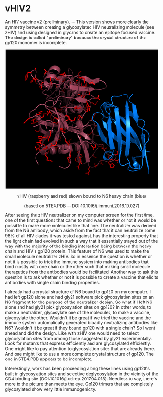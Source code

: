 # vHIV2
An HIV vaccine v2 (preliminary). -- This version shows more clearly the symmetry between creating a glycosylated HIV neutralizing molecule (see zHIV) and using designed in glycans to create an epitope focused vaccine. The design is called "preliminary" because the crystal structure of the gp120 monomer is incomplete.
<p align="center">
  <img src="vHIV2.png" width="500"/>
</p>
<p align="center">
  vHIV (raspberry and red) shown bound to N6 heavy chain (blue)
</p>
<p align="center">
  (based on 5TE4.PDB -- DOI:10.1016/j.immuni.2016.10.027)
</p>
<p>
After seeing the zHIV neutralizer on my computer screen for the first time, one of the first questions that came to mind was whether or not it would be possible to make more molecules like that one. The neutralizer was derived from the N6 antibody, which aside from the fact that it can neutralize some 98% of all HIV clades it was tested against, has the interesting property that the light chain had evolved in such a way that it essentially stayed out of the way with the majority of the binding interaction being between the heavy chain and HIV's gp120 protein. This feature of N6 was used to make the small molecule neutralizer zHIV. So in essence the question is whether or not it is possible to trick the immune system into making antibodies that bind mostly with one chain or the other such that making small molecule theraputics from the antibodies would be facilitated. Another way to ask this question is to ask whether or not it is possible to create a vaccine that elicits antibodies with single chain binding properties.
</p>
<p>
I already had a crystal structure of N6 bound to gp120 on my computer. I had left gp120 alone and had gly21 software pick glycosylation sites on an N6 fragment for the purpose of the neutralizer design. So what if I left N6 alone and had gly21 pick glycosylation sites on gp120? In other words, to make a neutralizer, glycosylate one of the molecules, to make a vaccine, glycosylate the other. Wouldn't it be great if we tried the vaccine and the immune system automatically generated broadly neutralizing antibodies like N6? Wouldn't it be great if they bound gp120 with a single chain? So I went ahead and did the design. Like with zHIV one would need to select glycosylation sites from among those suggested by gly21 experimentally. Look for mutants that express efficiently and are glycosylated efficiently. One might like to pay attention to glycosylation sites that are already there. And one might like to use a more complete crystal structure of gp120. The one in 5TE4.PDB appears to be incomplete.
</p>
<p>
Interestingly, work has been proceeding along these lines using gp120's built in glycosylation sites and selective deglycosylation in the vicinity of the CD4 binding site (DOI:10.1016/j.celrep.2017.04.013). Needless to say, there's more to the picture than meets the eye. Gp120 trimers that are completely glycosylated show very little immunogenicity.
</p>
